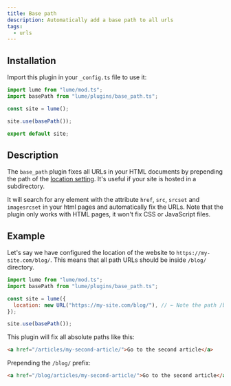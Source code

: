 ```yaml
---
title: Base path
description: Automatically add a base path to all urls
tags:
  - urls
---
```


## Installation

Import this plugin in your `_config.ts` file to use it:

```js
import lume from "lume/mod.ts";
import basePath from "lume/plugins/base_path.ts";

const site = lume();

site.use(basePath());

export default site;
```

## Description

The `base_path` plugin fixes all URLs in your HTML documents by prepending the
path of the [location setting](../docs/configuration/config-file.md#location).
It's useful if your site is hosted in a subdirectory.

It will search for any element with the attribute `href`, `src`, `srcset` and
`imagesrcset` in your html pages and automatically fix the URLs. Note that the
plugin only works with HTML pages, it won't fix CSS or JavaScript files.

## Example

Let's say we have configured the location of the website to
`https://my-site.com/blog/`. This means that all path URLs should be inside
`/blog/` directory.

```js
import lume from "lume/mod.ts";
import basePath from "lume/plugins/base_path.ts";

const site = lume({
  location: new URL("https://my-site.com/blog/"), // ← Note the path /blog/
});

site.use(basePath());
```

This plugin will fix all absolute paths like this:

```html
<a href="/articles/my-second-article/">Go to the second article</a>
```

Prepending the `/blog/` prefix:

```html
<a href="/blog/articles/my-second-article/">Go to the second article</a>
```
